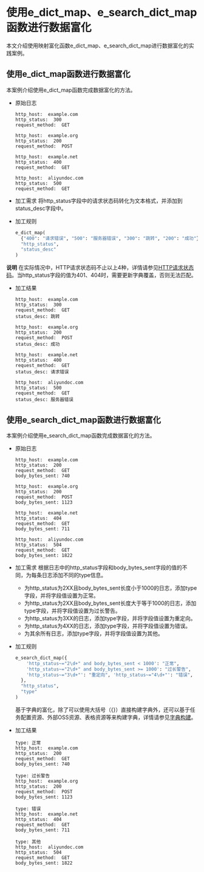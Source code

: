 # 使用e_dict_map、e_search_dict_map函数进行数据富化
本文介绍使用映射富化函数e_dict_map、e_search_dict_map进行数据富化的实践案例。

## 使用e_dict_map函数进行数据富化
本案例介绍使用e_dict_map函数完成数据富化的方法。
* 原始日志
  ```
  http_host:  example.com
  http_status:  300
  request_method:  GET

  http_host:  example.org
  http_status:  200
  request_method:  POST

  http_host:  example.net
  http_status:  400
  request_method:  GET

  http_host:  aliyundoc.com
  http_status:  500
  request_method:  GET
  ```
* 加工需求
  将http_status字段中的请求状态码转化为文本格式，并添加到status_desc字段中。

* 加工规则
  ```python
  e_dict_map(
    {"400": "请求错误", "500": "服务器错误", "300": "跳转", "200": "成功"},
    "http_status",
    "status_desc"
  )
  ```
**说明** 在实际情况中，HTTP请求状态码不止以上4种，详情请参见[HTTP请求状态码](https://www.restapitutorial.com/httpstatuscodes.html?spm=a2c4g.11186623.0.0.7f753c11xuX1KY)。当http_status字段的值为401、404时，需要更新字典覆盖，否则无法匹配。
* 加工结果
  ```
  http_host:  example.com
  http_status:  300
  request_method:  GET
  status_desc: 跳转

  http_host:  example.org
  http_status:  200
  request_method:  POST
  status_desc: 成功

  http_host:  example.net
  http_status:  400
  request_method:  GET
  status_desc: 请求错误

  http_host:  aliyundoc.com
  http_status:  500
  request_method:  GET
  status_desc: 服务器错误
  ```
## 使用e_search_dict_map函数进行数据富化
本案例介绍使用e_search_dict_map函数完成数据富化的方法。
* 原始日志
  ```
  http_host:  example.com
  http_status:  200
  request_method:  GET
  body_bytes_sent: 740

  http_host:  example.org
  http_status:  200
  request_method:  POST
  body_bytes_sent: 1123

  http_host:  example.net
  http_status:  404
  request_method:  GET
  body_bytes_sent: 711

  http_host:  aliyundoc.com
  http_status:  504
  request_method:  GET
  body_bytes_sent: 1822
  ```
* 加工需求
根据日志中的http_status字段和body_bytes_sent字段的值的不同，为每条日志添加不同的type信息。
  * 为http_status为2XX且body_bytes_sent长度小于1000的日志，添加type字段，并将字段值设置为正常。
  * 为http_status为2XX且body_bytes_sent长度大于等于1000的日志，添加type字段，并将字段值设置为过长警告。
  * 为http_status为3XX的日志，添加type字段，并将字段值设置为重定向。
  * 为http_status为4XX的日志，添加type字段，并将字段值设置为错误。
  * 为其余所有日志，添加type字段，并将字段值设置为其他。
* 加工规则
  ```python
  e_search_dict_map({
      'http_status~="2\d+" and body_bytes_sent < 1000': "正常",
      'http_status~="2\d+" and body_bytes_sent >= 1000': "过长警告",
      'http_status~="3\d+"': "重定向", 'http_status~="4\d+"': "错误",  "*": "其他"
    },
    "http_status",
    "type"
  )
  ```
  基于字典的富化，除了可以使用大括号（{}）直接构建字典外，还可以基于任务配置资源、外部OSS资源、表格资源等来构建字典，详情请参见[字典构建](https://help.aliyun.com/document_detail/135224.htm?spm=a2c4g.11186623.0.0.7f753c11xuX1KY#section-6pi-yyp-s8b)。

* 加工结果
  ```
  type: 正常
  http_host:  example.com
  http_status:  200
  request_method:  GET
  body_bytes_sent: 740

  type: 过长警告
  http_host:  example.org
  http_status:  200
  request_method:  POST
  body_bytes_sent: 1123

  type: 错误
  http_host:  example.net
  http_status:  404
  request_method:  GET
  body_bytes_sent: 711

  type: 其他
  http_host:  aliyundoc.com
  http_status:  504
  request_method:  GET
  body_bytes_sent: 1822
  ```